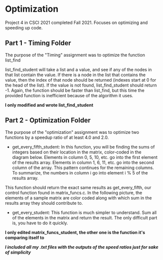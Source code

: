 # Optimization
Project 4 in CSCI 2021 completed Fall 2021. Focuses on optimizing and speeding up code. 

## Part 1 - Timing Folder
The purpose of the "Timing" assignment was to optimize the function list_find

list_find_student will take a list and a value, and see if any of the nodes in that list contain the value. If there is a node in the list that contains the value, then the index of that node should be returned (indexes start at 0 for the head of the list). If the value is not found, list_find_student should return -1. Again, the function should be faster than list_find, but this time the provided function is inefficient because of the algorithm it uses.

**I only modified and wrote list_find_student**

## Part 2 - Optimization Folder
The purpose of the "optimization" assignment was to optimize two functions by a speedup ratio of at least 4.0 and 2.0.

 - get_every_fifth_student: In this function, you will be finding the sums of integers based on their location in the matrix, color-coded in the diagram below. Elements in column 0, 5, 10, etc. go into the first element of the results array. Elements in column 1, 6, 11, etc. go into the second column of the array. This pattern continues for the remaining columns. To summarize, the numbers in column i go into element i % 5 of the results array.

This function should return the exact same results as get_every_fifth, our control function found in matrix_funcs.c. In the following picture, the elements of a sample matrix are color coded along with which sum in the results array they should contribute to.

 - get_every_student: This function is much simpler to understand. Sum all of the elements in the matrix and return the result. The only difficult part is, you have to do it quickly.

**I only edited matrix_funcs_student, the other one is the function it's comparing itself to**

***I included all my .txt files with the outputs of the speed ratios just for sake of simplicity***
